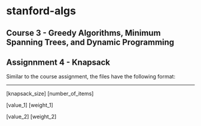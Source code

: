 # stanford-algs

## Course 3 - Greedy Algorithms, Minimum Spanning Trees, and Dynamic Programming

## Assignnment 4 - Knapsack

Similar to the course assignment, the files have the following format:

---

\[knapsack\_size\] \[number\_of\_items\]

\[value\_1\] \[weight\_1\]

\[value\_2\] \[weight\_2\]

